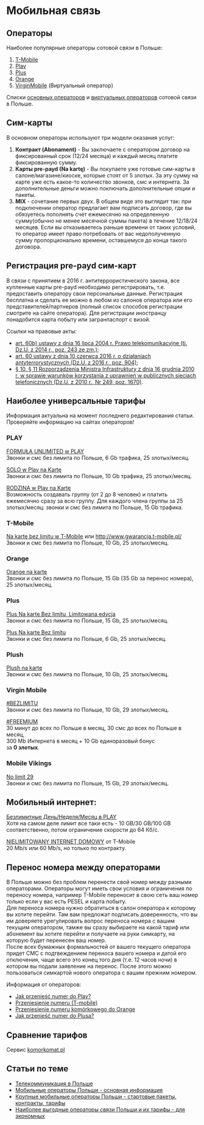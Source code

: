 # Мобильная связь

## Операторы

Наиболее популярные операторы сотовой связи в Польше:
1. [T-Mobile](http://www.t-mobile.pl/)
2. [Play](https://www.play.pl/)
3. [Plus](https://www.plus.pl/)
4. [Orange](https://www.orange.pl/)   
5. [VirginMobile](https://virginmobile.pl/) (Виртуальный оператор)

Списки [основных операторов](https://pl.wikipedia.org/wiki/Telekomunikacja_w_Polsce#Operatorzy_strukturalni) и [виртуальных операторов](https://pl.wikipedia.org/wiki/Operator_wirtualny#Wirtualni_operatorzy_na_rynku_polskim) сотовой связи в Польше.

## Сим-карты

В основном операторы используют три модели оказания услуг:
1. **Контракт (Abonament)** - Вы заключаете с оператором договор на фиксированный срок (12/24 месяца) и каждый месяц платите фиксированную сумму.
2. **Карты pre-payd (Na kartę)** - Вы покупаете уже готовые сим-карты в салоне/магазине/киоске, которые стоят от 5 злотых. За эту сумму на карте уже есть какое-то количество звонков, смс и интернета. За дополнительные деньги можно поключать дополнительные опции и пакеты.
3. **MIX** - сочетание первых двух. В общем виде это выглядит так: при подключении оператор предлагает вам подписать договор, где вы обязуетесь пополнять счет ежемесячно на определенную сумму(обычно не менее месячной суммы пакета) в течение 12/18/24 месяцев. Если вы отказываетесь раньше времени от таких условий, то оператор имеет право потребовать от вас недополученную сумму пропорционально времени, оставшемуся до конца такого договора.

## Регистрация pre-payd сим-карт

В связи с принятием в 2016 г. антитеррористического закона, все купленные карты pre-payd необходимо регистрировать, т.е. предоставить оператору свои персональные данные. Регистрация бесплатна и сделать ее можно в любом из салонов оператора или его представителей/партнеров (полный список способов регистрации смотрите на сайте оператора). Для регистрации иностранцу понадобится карта побыту или загранпаспорт с визой.

Ссылки на правовые акты:

* [art. 60b) ustawy z dnia 16 lipca 2004 r. Prawo telekomunikacyjne (tj. Dz.U. z 2014 r., poz. 243 ze zm.)](http://isap.sejm.gov.pl/DetailsServlet?id=WDU20041711800);
* [art. 60 ustawy z dnia 10 czerwca 2016 r. o działaniach antyterrorystycznych (Dz.U. z 2016 r., poz. 904)](http://isap.sejm.gov.pl/DetailsServlet?id=WDU20160000904);
* [§ 10, § 11 Rozporządzenia Ministra Infrastruktury z dnia 16 grudnia 2010 r. w sprawie warunków korzystania z uprawnień w publicznych sieciach telefonicznych (Dz.U. z 2010 r., Nr 249, poz. 1670)](http://isap.sejm.gov.pl/DetailsServlet?id=WDU20102491670).

## Наиболее универсальные тарифы

Информация актуальна на момент последнего редактирования статьи.  
Проверяйте информацию на сайтах операторов!

### PLAY

[FORMUŁA UNLIMITED w PLAY](http://www.play.pl/oferta/play-karta/play-na-karte/formula-unlimited/)  
Звонки и смс без лимита по Польше, 6 Gb трафика, 25 злотых/месяц.

[SOLO w Play na Kartę](https://www.play.pl/oferta/play-karta/play-na-karte/solo-w-play-na-karte/)  
Звонки и смс без лимита по Польше, 10 Gb трафика, 25 злотых/месяц.

[RODZINA w Play na Kartę](https://www.play.pl/kampanie/rodzina-w-play-na-karte/)  
Возможность создавать группу (от 2 до 8 человек) и платить ежемесячно сразу за всю группу. Для каждого члена группы за 25 злотых/месяц: звонки и смс без лимита по Польше, 15 Gb трафика.

### T-Mobile

[Na kartę bez limitu w T-Mobile](http://www.t-mobile.pl/pl/dlaciebie/oferta/na-karte) или http://www.gwarancja.t-mobile.pl/  
Звонки и смс без лимита по Польше, 10 Gb, 25 злотых/месяц.

### Orange

[Orange na kartę](bezlimitunakarte.pl/)  
Звонки и смс без лимита по Польше, 15 Gb (35 Gb за перенос номера), 25 злотых/месяц.

### Plus

[Plus Na kartę Bez limitu, Limitowana edycja](http://www.plus.pl/na-karte)  
Звонки и смс без лимита по Польше, 15 Gb, 25 злотых/месяц.

[Plus Na kartę Bez limitu](http://www.plus.pl/na-karte)  
Звонки и смс без лимита по Польше, 6 Gb, 25 злотых/месяц.

### Plush

[Plush na kartę](http://www.plushbezlimitu.pl/na-karte)  
Звонки и смс без лимита по Польше, 10 Gb, 25 злотых/месяц.

### Virgin Mobile

[#BEZLIMITU](https://virginmobile.pl/oferty/karta/nowy-numer/bezlimitu)  
Звонки и смс без лимита по Польше, 10 Gb, 29 злотых/месяц.

[#FREEMIUM](https://virginmobile.pl/oferty/karta/nowy-numer/freemium)  
30 минут до всех по Польше в месяц, 30 смс до всех по Польше в месяц,  
300 Mb Интернета в месяц + 10 Gb единоразовый бонус  
за **0 злотых**.

### Mobile Vikings

[No limit 29](https://mobilevikings.pl/pl/oferta/telefon-na-karte/#viking29nolimit)  
Звонки и смс без лимита по Польше, 15 Gb, 29 злотых/месяц.

## Мобильный интернет:

[Безлимитные День/Неделя/Месяц в PLAY](http://promocje.play.pl/pakiet/)  
Хотя на самом деле лимит все таки есть - 10 GB/30 GB/100 GB соответственно, потом ограничение скорости до 64 Кб/с.

[NIELIMITOWANY INTERNET DOMOWY](http://www.t-mobile.pl/pl/internet-domowy-tmobile/main) от T-Mobile  
20 Mb/s или 60 Mb/s, но только по контракту.

## Перенос номера между операторами

В Польше можно без проблем перенести свой номер между разными операторами. Операторы могут иметь свои условия и ограничения по переносу номера, например T-Mobile переносит в свою сеть ваш номер только если у вас есть PESEL и карта побыту.  
Для переноса номера нужно обратиться в салон оператора к которому вы хотите перейти. Там вам предложат подписать доверенность, что вы им доверяете урегулировать вопрос переноса номера с вашим текущим оператором, тамже вы сразу выбираете на какой тариф или абонемент вы хотите перейти и получаете на руки симкарту, на которую будет перенесен ваш номер.  
После всех бумажных формальностей от вашего текущего оператора придет СМС с подтвеждением переноса вашего номера и датой его отключения, чаще всего это конец того дня (т.е. 12 часов ночи) в котором вы подали заявление на перенос. После этого можно пользоваться симкартой нового оператора с вашим прежним номером. 

Информация от операторов:
* [Jak przenieść numer do Play?](https://www.play.pl/pomoc/jak-przeniesc-numer-do-play.html)
* [Przeniesienie numeru (T-mobile)](http://www.t-mobile.pl/pl/dlaciebie/obsluga-klienta/informacje-i-pomoc/przeniesienie-numeru) 
* [Przeniesienie numeru komórkowego do Orange](https://www.orange.pl/omnibook/przeniesienie-numeru-komorkowego-do-orange#)
* [Jak przenieść numer do Plusa?](https://www.plus.pl/jak-przejsc-do-plusa)

## Сравнение тарифов

Сервис [komorkomat.pl](https://komorkomat.pl/)

## Статьи по теме

* [Телекоммуникация в Польше](http://www.migrant.info.pl/%D0%A2%D0%B5%D0%BB%D0%B5%D0%BA%D0%BE%D0%BC%D0%BC%D1%83%D0%BD%D0%B8%D0%BA%D0%B0%D1%86%D0%B8%D1%8F_%D0%B2_%D0%9F%D0%BE%D0%BB%D1%8C%D1%88%D0%B5.html)  
* [Мобильные операторы Польши - основная информация](http://gopolsha.com/mobilnye-operatory-polshi-osnovnaya-informaciya/)
* [Крупные мобильные операторы Польши - стартовые пакеты, контракты, тарифы](http://gopolsha.com/krupnye-mobilnye-operatory-polshi-startovye-pakety-kontrakty-tarify)
* [Наиболее выгодные операторы связи Польши и их тарифы - для экономных](http://gopolsha.com/naibolee-vygodnye-operatory-svyazi-polshi-i-ih-tarify-dlya-ekonomnyh)